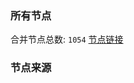 ### 所有节点
合并节点总数: `1054`
[节点链接](https://raw.githubusercontent.com/rzhy1/11/master/sub/sub_merge_base64.txt)

### 节点来源
